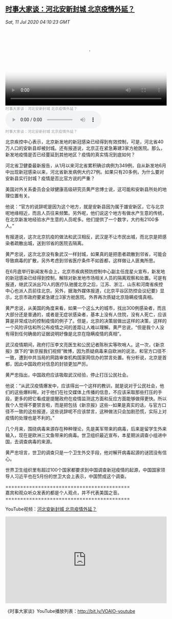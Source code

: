 <!--1594482082000-->
[时事大家谈：河北安新封城 北京疫情外延？](https://www.voachinese.com/a/voaio-20200711-china-covid19-pandemic/5498721.html)
------

<div><i>Sat, 11 Jul 2020 04:10:23 GMT</i></div><video poster="https://images.weserv.nl?url=gdb.voanews.com/2a896eae-05a7-4d62-927e-e3ab57697ef9_tv_r1_s_w900.jpg" src="https://av.voanews.com/Videoroot/Pangeavideo/2020/07/2/2a/2a896eae-05a7-4d62-927e-e3ab57697ef9_240p.mp4" style="width:100%" controls></video><div><small style="color: #999;">时事大家谈：河北安新封城 北京疫情外延？</small></div><audio src="https://av.voanews.com/clips/VCH/2020/07/11/0f122071-f637-47a0-9ea1-8a30eaa8ac7c.mp3" controls></audio><div><small style="color: #999;">时事大家谈：河北安新封城 北京疫情外延？</small></div><p>北京疾控中心表示，北京新发地的新冠感染已经得到有效控制，可是，河北省40万人口的安新县却被封城。还有报道说，北京正在紧急筹建3家方舱医院。那么，新发地疫情是否已经蔓延到其他地区？疫情的真实情况到底如何？ </p><p>河北省卫健委最新报告，从1月以来河北省累积确诊病例为349例，自从新发地6月中出现新冠感染以来，河北省新发病例大约27例。如果只有20多例，为什么要对安新县实行封城？疫情是否比官方说的严重？</p><p>美国对外关系委员会全球健康高级研究员黄严忠博士说，这可能和安新县所处的地理位置有关。 </p><p>他说：“官方的说辞呢是因为这个地方，就是安新县因为属于雄安新区，它与北京呢地缘相近，而且人员往来频繁。另外呢，他们说这个地方有做水产生意的传统，在北京新发地经验水产生意的人员呢多。他们提供了一个数字，大约有2100多人。” </p><p>有报道说，这次北京抗疫的做法和武汉相反，武汉是不让市民出城，而北京是把感染者疏散出城，送到邻省的医院去隔离。 </p><p>黄严忠说，这次北京没有象武汉一样封城，如果真的是把患者疏散到邻省，可能会导致病毒的扩散，另外考虑到邻省医疗条件不如首都，这样做让人匪夷所思。 </p><p>在6月底举行新闻发布会上，北京市疾病预防控制中心副主任庞星火宣布，新发地的新冠感染已经得到控制，解除对新发地市场相关人员的隔离观察和处置。可是有报道，继武汉派出70人的医疗队驰援北京之后，江苏、浙江、山东和河南省疾控中心也派人员前往北京。另外，据海外媒体报道，《北京平谷区防控会议纪要》显示，北京市政府要紧急建立3家方舱医院。外界再次质疑北京隐瞒疫情真相。 </p><p>黄严忠说，从美国的角度来看，如果一个这么大的城市，找出300例感染者，而且大部分还是普通的，或者是无症状感染者，基本上没有人住院，没有人死亡，应该算是非常成功的控制疫情的例子了。但是，北京的决策层做出这样的决策，这样的一个风险评估和所公布疫情之间的差距让人难以理解。黄严忠说，“但是我个人没有得到任何确凿的证据说明好像是北京在隐瞒疫情的真相”。 </p><p>武汉疫情期间，政府打压李文亮医生和公民记者陈秋实等吹哨人。这一次，《新京报》旗下的“新京报我们视频”微博，因为质疑病毒来自欧洲的说法，和官方口径不一致，遭到中共当局的网路审查机构国家网信办的禁言处置。有分析说，北京是首都，因此中国政府对信息的封锁更加严厉。 </p><p>黄严忠指出，中国政府应该吸取武汉经验，停止打压公民社会。 </p><p>他说：“从武汉疫情爆发中，应该得出一个这样的教训，就是说对于公民社会，他们的这些爆料啊，对于他们在社交媒体上传播的信息，不应该采取那些打压的手段，更多的把它看成是提醒政府在疫情监测这方面和反应方面能够做得更快。所以我个人觉得不要禁言啦，而是把包括《新京报》这些--如果是真实的话，与官方口径不一致的这些报道，这些说辞呢不应该禁言，这种做法只会加剧恐慌，实际上对疫情的处理也是不利的。” </p><p>几个月来，围绕病毒来源存在种种理论，先是美军带来的病毒，后来是留学生外来输入，现在是欧洲三文鱼带来的病毒。世卫组织最近宣布，本星期派调查小组进中国，去调查病毒的来源。 </p><p>黄严忠坦言，世卫的调查只是一个卫生外交手段，他对解开病毒起源的谜团没有信心。 </p><p>世界卫生组织里有超过100个国家都要求到中国调查新冠疫情的起源，中国国家领导人习近平也在5月份的世卫大会上表示，中国赞成这个调查。 </p><p>==========================================<br />嘉宾和观众听众发表的都是个人观点，并不代表美国之音。<br />==========================================</p><p>YouTube视频：<a class="wsw__a" href="https://www.youtube.com/watch?v=8zofCZjusis" target="_blank">河北安新封城 北京疫情外延？</a></p><iframe src="https://www.youtube.com/embed/8zofCZjusis?&&&enablejsapi=1" frameborder="0" width="100%"  style="min-height:270px" class="external-content YouTube"><a href="https://www.youtube.com/watch?v=8zofCZjusis&&&">YouTube</a></iframe><p>《时事大家谈》YouTube播放列表：<a class="wsw__a" href="http://bit.ly/VOAIO-youtube" style="font-size: 1em;" target="_blank">http://bit.ly/VOAIO-youtube</a></p>
